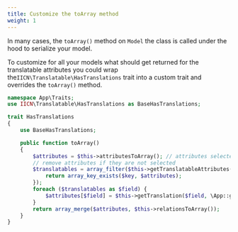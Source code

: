 ```yaml
---
title: Customize the toArray method
weight: 1
---
```


In many cases, the `toArray()` method on `Model` the class is called under the hood to serialize your model.

To customize for all your models what should get returned for the translatable attributes you could wrap the`IICN\Translatable\HasTranslations` trait into a custom trait and overrides the `toArray()` method.

```php
namespace App\Traits;
use IICN\Translatable\HasTranslations as BaseHasTranslations;

trait HasTranslations
{
    use BaseHasTranslations;

    public function toArray()
    {
        $attributes = $this->attributesToArray(); // attributes selected by the query
        // remove attributes if they are not selected
        $translatables = array_filter($this->getTranslatableAttributes(), function ($key) use ($attributes) {
            return array_key_exists($key, $attributes);
        });
        foreach ($translatables as $field) {
            $attributes[$field] = $this->getTranslation($field, \App::getLocale());
        }
        return array_merge($attributes, $this->relationsToArray());
    }
}
```
